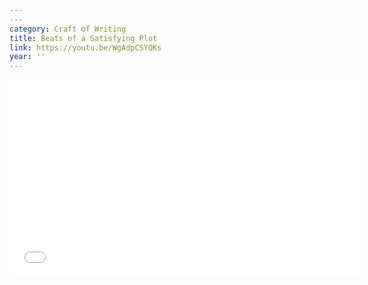 ```yaml
---
---
category: Craft of Writing
title: Beats of a Satisfying Plot
link: https://youtu.be/WgAdpCSYQKs
year: ''
---
```

<iframe width="560" height="315" src="{{ page.link }}" frameborder="0" allowfullscreen></iframe>
